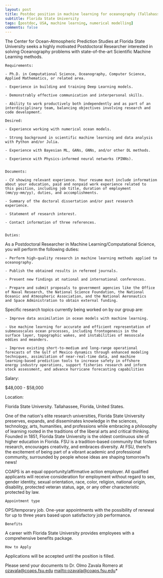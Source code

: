 ```yaml
---
layout: post
title: Postdoc position in machine learning for oceanography (Tallahassee, Florida)
subtitle: Florida State University
tags: [postdoc, USA, machine learning, numerical modelling]
comments: false
---
```

The Center for Ocean-Atmospheric Prediction Studies at Florida State
University seeks a highly motivated Postdoctoral Researcher interested
in solving Oceanography problems with state-of-the-art Scientific
Machine Learning methods.

    Requirements:

    - Ph.D. in Computational Science, Oceanography, Computer Science,
    Applied Mathematics, or related area.

    - Experience in building and training Deep Learning models.

    - Demonstrably effective communication and interpersonal skills.

    - Ability to work productively both independently and as part of an
    interdisciplinary team, balancing objectives involving research and
    code development.

    Desired:

    - Experience working with numerical ocean models.

    - Strong background in scientific machine learning and data analysis
    with Python and/or Julia.

    - Experience with Bayesian ML, GANs, GNNs, and/or other DL methods.

    - Experience with Physics-informed neural networks (PINNs).


    Documents:

    - CV showing relevant experience. Your resume must include information
    about your education, paid and nonpaid work experience related to
    this position, including job title, duration of employment
    (mm/yy-mm/yy), duties, and accomplishments.

    - Summary of the doctoral dissertation and/or past research experience.

    - Statement of research interest.

    - Contact information of three references.


    Duties:

As a Postdoctoral Researcher in Machine Learning/Computational Science,
you will perform the following duties:

    - Perform high-quality research in machine learning methods applied to
    oceanography.

    - Publish the obtained results in refereed journals.

    - Present new findings at national and international conferences.

    - Prepare and submit proposals to government agencies like the Office
    of Naval Research, the National Science Foundation, the National
    Oceanic and Atmospheric Association, and the National Aeronautics
    and Space Administration to obtain external funding.


Specific research topics currently being worked on by our group are:

    - Improve data assimilation in ocean models with machine learning.

    - Use machine learning for accurate and efficient representation of
    submesoscales ocean processes, including frontogenesis in the
    surface layer, topographic wakes, and instabilities of mesoscale
    eddies and meanders.

    - Improve existing short-to-medium and long-range operational
    forecasts of the Gulf of Mexico dynamics through enhanced modeling
    techniques, assimilation of near-real-time data, and machine
    learning-based prediction tools to increase safety in offshore
    energy industry operations, support fisheries research and inform
    stock assessment, and advance hurricane forecasting capabilities


Salary:

$48,000 - $58,000


Location:

Florida State University. Tallahassee, Florida, United States.


One of the nation's elite research universities, Florida State
University preserves, expands, and disseminates knowledge in the
sciences, technology, arts, humanities, and professions while embracing
a philosophy of learning rooted in the traditions of the liberal arts
and critical thinking. Founded in 1851, Florida State University is the
oldest continuous site of higher education in Florida. FSU is a
tradition-based community that fosters research, encourages creativity,
and embraces diversity. At FSU, there?s the excitement of being part of
a vibrant academic and professional community, surrounded by people
whose ideas are shaping tomorrow?s news!


COAPS is an equal opportunity/affirmative action employer. All qualified
applicants will receive consideration for employment without regard to
sex, gender identity, sexual orientation, race, color, religion,
national origin, disability, protected veteran status, age, or any other
characteristic protected by law.


    Appointment type

OPS/temporary job. One-year appointments with the possibility of renewal
for up to three years based upon satisfactory job performance.


    Benefits

A career with Florida State University provides employees with a
comprehensive benefits package.


    How to Apply

Applications will be accepted until the position is filled.

Please send your documents to Dr. Olmo Zavala Romero at
ozavala@coaps.fsu.edu <mailto:ozavala@coaps.fsu.edu>*
